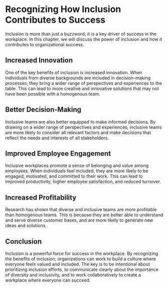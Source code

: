 Recognizing How Inclusion Contributes to Success
=================================================================================================

Inclusion is more than just a buzzword; it is a key driver of success in the workplace. In this chapter, we will discuss the power of inclusion and how it contributes to organizational success.

Increased Innovation
--------------------

One of the key benefits of inclusion is increased innovation. When individuals from diverse backgrounds are included in decision-making processes, they bring a wider range of perspectives and experiences to the table. This can lead to more creative and innovative solutions that may not have been possible with a homogenous team.

Better Decision-Making
----------------------

Inclusive teams are also better equipped to make informed decisions. By drawing on a wider range of perspectives and experiences, inclusive teams are more likely to consider all relevant factors and make decisions that reflect the needs and interests of all stakeholders.

Improved Employee Engagement
----------------------------

Inclusive workplaces promote a sense of belonging and value among employees. When individuals feel included, they are more likely to be engaged, motivated, and committed to their work. This can lead to improved productivity, higher employee satisfaction, and reduced turnover.

Increased Profitability
-----------------------

Research has shown that diverse and inclusive teams are more profitable than homogenous teams. This is because they are better able to understand and serve diverse customer bases, and are more likely to generate new ideas and solutions.

Conclusion
----------

Inclusion is a powerful force for success in the workplace. By recognizing the benefits of inclusion, organizations can work to build a culture where everyone feels valued and included. The key is to be intentional about prioritizing inclusion efforts, to communicate clearly about the importance of diversity and inclusivity, and to work collaboratively to create a workplace where everyone can succeed.
